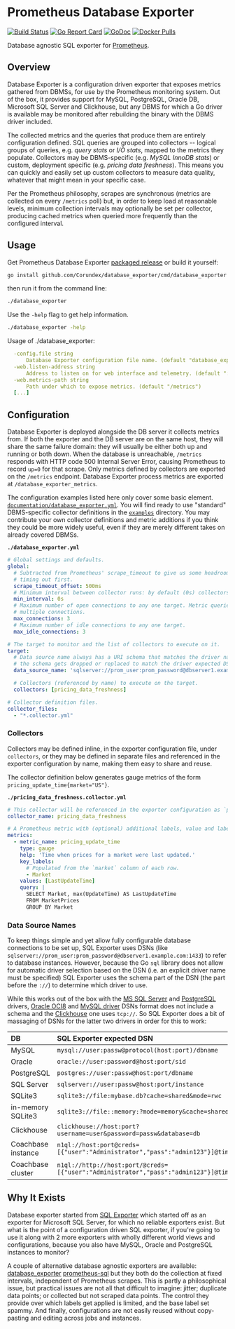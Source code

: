 # Prometheus Database Exporter

[![Build Status](https://travis-ci.org/Corundex/database_exporter.svg?branch=master)](https://travis-ci.org/Corundex/database_exporter)
[![Go Report Card](https://goreportcard.com/badge/github.com/Corundex/database_exporter)](https://goreportcard.com/report/github.com/Corundex/database_exporter)
[![GoDoc](https://godoc.org/github.com/Corundex/database_exporter?status.svg)](https://godoc.org/github.com/Corundex/database_exporter)
[![Docker Pulls](https://img.shields.io/docker/pulls/corund/database_exporter.svg?maxAge=0)](https://hub.docker.com/r/corund/database_exporter/)

Database agnostic SQL exporter for [Prometheus](https://prometheus.io).

## Overview

Database Exporter is a configuration driven exporter that exposes metrics gathered from DBMSs, for use by the Prometheus
monitoring system. Out of the box, it provides support for MySQL, PostgreSQL, Oracle DB, Microsoft SQL Server and Clickhouse, but
any DBMS for which a Go driver is available may be monitored after rebuilding the binary with the DBMS driver included.

The collected metrics and the queries that produce them are entirely configuration defined. SQL queries are grouped into
collectors -- logical groups of queries, e.g. *query stats* or *I/O stats*, mapped to the metrics they populate.
Collectors may be DBMS-specific (e.g. *MySQL InnoDB stats*) or custom, deployment specific (e.g. *pricing data
freshness*). This means you can quickly and easily set up custom collectors to measure data quality, whatever that might
mean in your specific case.

Per the Prometheus philosophy, scrapes are synchronous (metrics are collected on every `/metrics` poll) but, in order to
keep load at reasonable levels, minimum collection intervals may optionally be set per collector, producing cached
metrics when queried more frequently than the configured interval.

## Usage

Get Prometheus Database Exporter [packaged release](https://github.com/Corundex/database_exporter/releases/latest)
or build it yourself:

```bash
go install github.com/Corundex/database_exporter/cmd/database_exporter
```

then run it from the command line:

```bash
./database_exporter
```

Use the `-help` flag to get help information.

```bash
./database_exporter -help
```

Usage of ./database_exporter:

```yaml
  -config.file string
      Database Exporter configuration file name. (default "database_exporter.yml", you can use sample oracle_exporter.yml, postgres_exporter.yml, mssql_exporter.yml or mysql_exporter.yml)
  -web.listen-address string
      Address to listen on for web interface and telemetry. (default ":9285")
  -web.metrics-path string
      Path under which to expose metrics. (default "/metrics")
  [...]
```

## Configuration

Database Exporter is deployed alongside the DB server it collects metrics from. If both the exporter and the DB
server are on the same host, they will share the same failure domain: they will usually be either both up and running
or both down. When the database is unreachable, `/metrics` responds with HTTP code 500 Internal Server Error, causing
Prometheus to record `up=0` for that scrape. Only metrics defined by collectors are exported on the `/metrics` endpoint.
Database Exporter process metrics are exported at `/database_exporter_metrics`.

The configuration examples listed here only cover some basic element.
[`documentation/database_exporter.yml`](https://github.com/Corundex/database_exporter/tree/master/documentation/database_exporter.yml).
You will find ready to use "standard" DBMS-specific collector definitions in the
[`examples`](https://github.com/Corundex/database_exporter/tree/master/examples) directory. You may contribute your own collector
definitions and metric additions if you think they could be more widely useful, even if they are merely different takes
on already covered DBMSs.

**`./database_exporter.yml`**

```yaml
# Global settings and defaults.
global:
  # Subtracted from Prometheus' scrape_timeout to give us some headroom and prevent Prometheus from
  # timing out first.
  scrape_timeout_offset: 500ms
  # Minimum interval between collector runs: by default (0s) collectors are executed on every scrape.
  min_interval: 0s
  # Maximum number of open connections to any one target. Metric queries will run concurrently on
  # multiple connections.
  max_connections: 3
  # Maximum number of idle connections to any one target.
  max_idle_connections: 3

# The target to monitor and the list of collectors to execute on it.
target:
  # Data source name always has a URI schema that matches the driver name. In some cases (e.g. MySQL)
  # the schema gets dropped or replaced to match the driver expected DSN format.
  data_source_name: 'sqlserver://prom_user:prom_password@dbserver1.example.com:1433'

  # Collectors (referenced by name) to execute on the target.
  collectors: [pricing_data_freshness]

# Collector definition files.
collector_files:
  - "*.collector.yml"
```

### Collectors

Collectors may be defined inline, in the exporter configuration file, under `collectors`, or they may be defined in
separate files and referenced in the exporter configuration by name, making them easy to share and reuse.

The collector definition below generates gauge metrics of the form `pricing_update_time{market="US"}`.

**`./pricing_data_freshness.collector.yml`**

```yaml
# This collector will be referenced in the exporter configuration as `pricing_data_freshness`.
collector_name: pricing_data_freshness

# A Prometheus metric with (optional) additional labels, value and labels populated from one query.
metrics:
  - metric_name: pricing_update_time
    type: gauge
    help: 'Time when prices for a market were last updated.'
    key_labels:
      # Populated from the `market` column of each row.
      - Market
    values: [LastUpdateTime]
    query: |
      SELECT Market, max(UpdateTime) AS LastUpdateTime
      FROM MarketPrices
      GROUP BY Market
```

### Data Source Names

To keep things simple and yet allow fully configurable database connections to be set up, SQL Exporter uses DSNs (like
`sqlserver://prom_user:prom_password@dbserver1.example.com:1433`) to refer to database instances. However, because the
Go `sql` library does not allow for automatic driver selection based on the DSN (i.e. an explicit driver name must be
specified) SQL Exporter uses the schema part of the DSN (the part before the `://`) to determine which driver to use.

While this works out of the box with the [MS SQL Server](https://github.com/denisenkom/go-mssqldb) and
[PostgreSQL](https://github.com/lib/pq) drivers, [Oracle OCI8](https://github.com/mattn/go-oci8) and [MySQL driver](https://github.com/go-sql-driver/mysql) DSNs format does not include
a schema and the [Clickhouse](https://github.com/kshvakov/clickhouse) one uses `tcp://`. So SQL Exporter does a bit of massaging
of DSNs for the latter two drivers in order for this to work:

DB | SQL Exporter expected DSN | Driver sees
:---|:---|:---
MySQL | `mysql://user:passw@protocol(host:port)/dbname` | `user:passw@protocol(host:port)/dbname`
Oracle | `oracle://user:password@host:port/sid` | `user:password@host:port/sid`
PostgreSQL | `postgres://user:passw@host:port/dbname` | *unchanged*
SQL Server | `sqlserver://user:passw@host:port/instance` | *unchanged*
SQLite3 | `sqlite3://file:mybase.db?cache=shared&mode=rwc` | `file:mybase.db?cache=shared&mode=rwc`
in-memory SQLite3 | `sqlite3://file::memory:?mode=memory&cache=shared` | `file::memory:?mode=memory&cache=shared`
Clickhouse | `clickhouse://host:port?username=user&password=passw&database=db` | `tcp://host:port?username=user&password=passw&database=db`
Coachbase instance | `n1ql://host:port@creds=[{"user":"Administrator","pass":"admin123"}]@timeout=10s` | `host:port`
Coachbase cluster | `n1ql://http://host:port/@creds=[{"user":"Administrator","pass":"admin123"}]@timeout=10s` | `http://host:port/`

## Why It Exists

Database exporter started from [SQL Exporter](https://github.com/free/sql_exporter) which started off as an exporter for Microsoft SQL Server, for which no reliable exporters exist. But what is the point of a configuration driven SQL exporter, if you're going to use it along with 2 more exporters with wholly
different world views and configurations, because you also have MySQL, Oracle and PostgreSQL instances to monitor?

A couple of alternative database agnostic exporters are available:
[database_exporter](https://github.com/justwatchcom/database_exporter)
[prometheus-sql](https://github.com/chop-dbhi/prometheus-sql)
but they both do the collection at fixed intervals, independent of
Prometheus scrapes. This is partly a philosophical issue, but practical issues are not all that difficult to imagine:
jitter; duplicate data points; or collected but not scraped data points. The control they provide over which labels get
applied is limited, and the base label set spammy. And finally, configurations are not easily reused without
copy-pasting and editing across jobs and instances.
